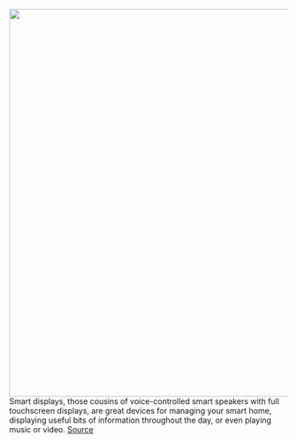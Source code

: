 <img src='https://cdn.vox-cdn.com/thumbor/0NxxBl2fxVjoO6fHMbaR_ALjqw4=/0x0:2040x1360/1200x675/filters:focal(808x711:1134x1037)/cdn.vox-cdn.com/uploads/chorus_image/image/66331274/dseifert_191123_3810_0011.0.jpg' width='700px' /><br/>
Smart displays, those cousins of voice-controlled smart speakers with full touchscreen displays, are great devices for managing your smart home, displaying useful bits of information throughout the day, or even playing music or video.
<a href='https://www.theverge.com/2020/2/18/21139800/best-smart-display-home-amazon-google-alexa-assistant-echo-nest'> Source <a/>